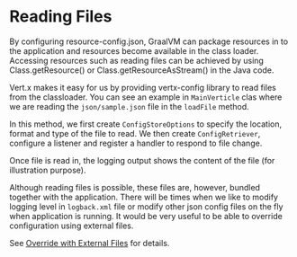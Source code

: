 # Reading Files

By configuring resource-config.json, GraalVM can package resources in to the application and resources become available in the class loader. Accessing resources such as reading files can be achieved by using Class.getResource() or Class.getResourceAsStream() in the Java code.

Vert.x makes it easy for us by providing vertx-config library to read files from the classloader. You can see an example in `MainVerticle` clas where we are reading the `json/sample.json` file in the `loadFile` method.

In this method, we first create `ConfigStoreOptions` to specify the location, format and type of the file to read. We then create `ConfigRetriever`, configure a listener and register a handler to respond to file change.

Once file is read in, the logging output shows the content of the file (for illustration purpose).

Although reading files is possible, these files are, however, bundled together with the application. There will be times when we like to modify logging level in `logback.xml` file or modify other json config files on the fly when application is running. It would be very useful to be able to override configuration using external files.

See [Override with External Files](./external_files.md) for details.

<br>
